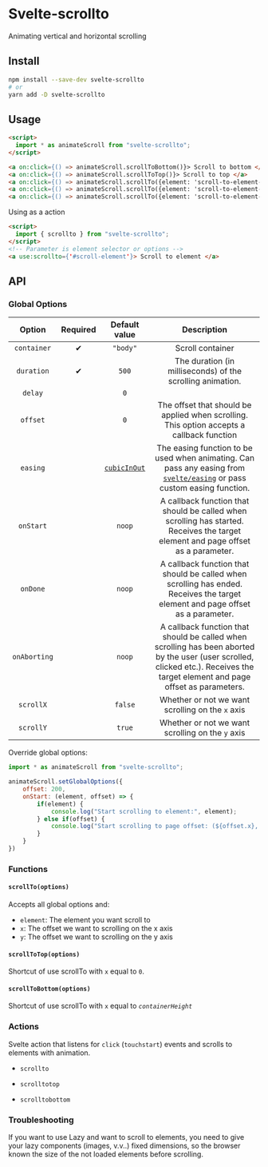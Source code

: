 # Svelte-scrollto

Animating vertical and horizontal scrolling

## Install

```bash
npm install --save-dev svelte-scrollto
# or
yarn add -D svelte-scrollto
```

## Usage

```html
<script>
  import * as animateScroll from "svelte-scrollto";
</script>

<a on:click={() => animateScroll.scrollToBottom()}> Scroll to bottom </a>
<a on:click={() => animateScroll.scrollToTop()}> Scroll to top </a>
<a on:click={() => animateScroll.scrollTo({element: 'scroll-to-element-selector'})}> Scroll to element </a>
<a on:click={() => animateScroll.scrollTo({element: 'scroll-to-element-selector', offset: 200})}> Scroll to below element 200px </a>
<a on:click={() => animateScroll.scrollTo({element: 'scroll-to-element-selector', duration: 2000})}> Scroll to element over 2000ms </a>
```


Using as a action
```html
<script>
  import { scrollto } from "svelte-scrollto";
</script>
<!-- Parameter is element selector or options -->
<a use:scrollto={'#scroll-element'}> Scroll to element </a>
```

## API

### Global Options

|     Option     | Required | Default value 																																									| Description |
| :------------: | :------: | :-----------: 																																									| :---------: |
| `container`    | 		✔     | `"body"`      																																									| Scroll container 
| `duration`     | 		✔     | `500` 																																													| The duration (in milliseconds) of the scrolling animation.
| `delay`        | 		      | `0` 																																														|
| `offset`       | 		      | `0` 																																														| The offset that should be applied when scrolling. This option accepts a callback function
| `easing`       | 		      | [`cubicInOut`](https://github.com/sveltejs/svelte/blob/master/src/runtime/easing/index.ts#L67) 	| The easing function to be used when animating. Can pass any easing from [`svelte/easing`](https://svelte.dev/docs#svelte_easing) or pass custom easing function.
| `onStart`      | 		      | `noop` 																																													| A callback function that should be called when scrolling has started. Receives the target element and page offset as a parameter.
| `onDone`       | 		      | `noop` 																																													| A callback function that should be called when scrolling has ended. Receives the target element and page offset  as a parameter.
| `onAborting`   | 		      | `noop` 																																													| A callback function that should be called when scrolling has been aborted by the user (user scrolled, clicked etc.). Receives the target element and page offset as parameters.
| `scrollX`      | 		      | `false` 																																												| Whether or not we want scrolling on the `x` axis
| `scrollY`      | 		      | `true` 																																													| Whether or not we want scrolling on the `y` axis


Override global options:
```javascript
import * as animateScroll from "svelte-scrollto";

animateScroll.setGlobalOptions({
	offset: 200,
	onStart: (element, offset) => {
		if(element) {
			console.log("Start scrolling to element:", element);
		} else if(offset) {
			console.log("Start scrolling to page offset: (${offset.x}, ${offset.y})");
		}
	}
})
```

### Functions

#### `scrollTo(options)`
Accepts all global options and:
+ `element`: The element you want scroll to
+ `x`: The offset we want to scrolling on the x axis
+ `y`: The offset we want to scrolling on the y axis

#### `scrollToTop(options)`

Shortcut of use scrollTo with `x` equal to `0`.

#### `scrollToBottom(options)`

Shortcut of use scrollTo with `x` equal to *`containerHeight`*

### Actions

Svelte action that listens for `click` (`touchstart`) events and scrolls to elements with animation. 

+ `scrollto`

+ `scrolltotop`

+ `scrolltobottom`


### Troubleshooting

If you want to use Lazy and want to scroll to elements, you need to give your lazy components (images, v.v..) fixed dimensions, so the browser known the size of the not loaded elements before scrolling.


[easing]: https://github.com/sveltejs/svelte/blob/master/src/runtime/easing/index.ts
